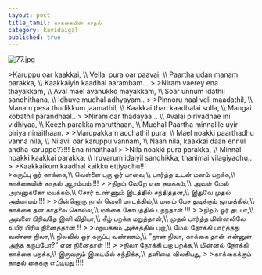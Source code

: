 ```yaml
---
layout: post
title_tamil: காக்கையின் காதல்
category: kavidaigal
published: true
---
```

![77.jpg]({{site.baseurl}}/assets/images/77.jpg)

<div id="english-poem">
>Karuppu oar kaakkai, \\
Vellai pura oar paavai, \\
Paartha udan manam parakka, \\
Kaakkaiyin kaadhal aarambam...
>
>Niram vaerey ena thayakkam,  \\
Aval mael avanukko mayakkam,  \\
Soar unnum idathil sandhithana, \\
Idhuve mudhal adhyayam..
>
>Pinnoru naal veli maadathil, \\
Manam pesa thudikkum jaamathil, \\
Kaakkai than kaadhalai solla, \\
Mangai kobathil parandhaal..
>
>Niram oar thadayaa... \\
Avalai pirivadhae ini vidhiyaa, \\
Keezh parakka marutthaan, \\
Mudhal Paartha minnalile uyir piriya ninaithaan.
>
>Marupakkam acchathil pura, \\
Mael noakki paarthadhu vanna nila, \\
Nilavil oar karuppu vannam, \\
Naan nila, kaakkai daan ennul andha karuppo??!!! Ena ninaithaal
>
>Nila noakki pura parakka, \\
Minnal noakki kaakkai parakka, \\
Iruvarum idaiyil sandhikka, thanimai vilagiyadhu.. 
>
>Kaakkaikum kaadhal kaikku ettiyadhu!!!
</div>
<div id="tamil-poem">
>கருப்பு ஓர் காக்கை,\\
வெள்ளை புறா ஓர் பாவை,\\
பார்த்த உடன் மனம் பறக்க,\\
காக்கையின் காதல் ஆரம்பம் !!!
>
>நிறம் வேறே என தயக்கம்,\\
அவள் மேல் அவனுக்கோ மயக்கம்,\\
சோர் உண்ணும் இடத்தில் சந்தித்தன,\\
இதுவே முதல் அத்யாயம் !!!
>
>பின்னொரு நாள் வெளி மாடத்தில்,\\
மனம் பேச துடிக்கும் ஜாமத்தில்,\\
காக்கை தன் காதலை சொல்ல,\\
மங்கை கோபத்தில் பறந்தாள் !!!
>
>நிறம் ஓர் தடயா,\\
அவளை பிரிவதே இனி விதியா,\\
கீழ் பறக்க மறுத்தான்,\\
முதல் பார்த்த மின்னலிலே உயிர் பிரிய நினைத்தான் !!
>
>மறுபக்கம் அச்சத்தில் புறா,\\
மேல் நோக்கி பார்த்தது வண்ண நிலா,\\
நிலவில் ஓர் கருப்பு வண்ணம்,\\
“நான் நிலா, காக்கை தான் என்னுள் அந்த கருப்போ?”  என நினைதாள் !!!
>
>நிலா நோக்கி புறா பறக்க,\\
மின்னல் நோக்கி காக்கை பறக்க,\\
இருவரும் இடையில் சந்திக்க,\\
தனிமை விலகியது,
>
>காக்கைக்கும் காதல் கைக்கு எட்டியது !!!!
</div>
